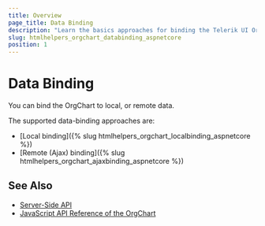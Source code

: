 ```yaml
---
title: Overview
page_title: Data Binding
description: "Learn the basics approaches for binding the Telerik UI OrgChart component for {{ site.framework }}."
slug: htmlhelpers_orgchart_databinding_aspnetcore
position: 1
---
```


# Data Binding

You can bind the OrgChart to local, or remote data. 

The supported data-binding approaches are:

* [Local binding]({% slug htmlhelpers_orgchart_localbinding_aspnetcore %})
* [Remote (Ajax) binding]({% slug htmlhelpers_orgchart_ajaxbinding_aspnetcore %})

## See Also

* [Server-Side API](/api/orgchart)
* [JavaScript API Reference of the OrgChart](https://docs.telerik.com/kendo-ui/api/javascript/ui/orgchart)
